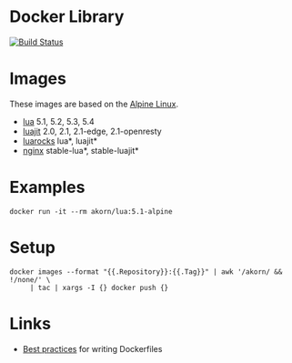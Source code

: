 # Docker Library

[![Build Status](https://travis-ci.org/akornatskyy/docker-library.svg?branch=master)](https://travis-ci.org/akornatskyy/docker-library)

# Images

These images are based on the [Alpine Linux](https://alpinelinux.org/).
- [lua](https://hub.docker.com/r/akorn/lua/) 5.1, 5.2, 5.3, 5.4
- [luajit](https://hub.docker.com/r/akorn/luajit/) 2.0, 2.1, 2.1-edge, 2.1-openresty
- [luarocks](https://hub.docker.com/r/akorn/luarocks/) lua*, luajit*
- [nginx](https://hub.docker.com/r/akorn/nginx/) stable-lua*, stable-luajit*

# Examples

```
docker run -it --rm akorn/lua:5.1-alpine
```

# Setup

```
docker images --format "{{.Repository}}:{{.Tag}}" | awk '/akorn/ && !/none/' \
     | tac | xargs -I {} docker push {}
```

# Links

- [Best practices](https://docs.docker.com/engine/userguide/eng-image/dockerfile_best-practices/) for writing Dockerfiles
